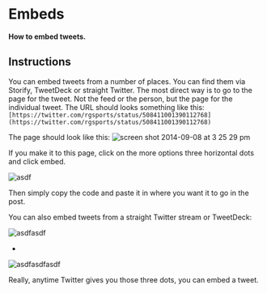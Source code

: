 # Embeds

**How to embed tweets.**

## Instructions

You can embed tweets from a number of places. You can find them via Storify, TweetDeck or straight Twitter. The most direct way is to go to the page for the tweet. Not the feed or the person, but the page for the individual tweet. The URL should looks something like this: 
`[https://twitter.com/rgsports/status/508411001390112768](https://twitter.com/rgsports/status/508411001390112768)`

The page should look like this:
![screen shot 2014-09-08 at 3 25 29 pm](https://cloud.githubusercontent.com/assets/4853944/4193929/108eeb4c-37a7-11e4-8f08-f48bdfd0aa92.png)

If you make it to this page, click on the more options three horizontal dots and click embed.

![asdf](https://cloud.githubusercontent.com/assets/4853944/4194514/3cec7954-37af-11e4-83a0-4766af11fbe8.gif)

Then simply copy the code and paste it in where you want it to go in the post.


You can also embed tweets from a straight Twitter stream or TweetDeck:

![asdfasdf](https://cloud.githubusercontent.com/assets/4853944/4194588/d9913056-37af-11e4-9fac-f58f26cd8093.gif)

-

![asdfasdfasdf](https://cloud.githubusercontent.com/assets/4853944/4194625/ac2e1880-37b0-11e4-97e9-634cb4e725cf.gif)


Really, anytime Twitter gives you those three dots, you can embed a tweet.
